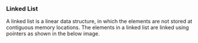 ### Linked List

A linked list is a linear data structure, in which the elements are not stored at contiguous memory locations. The elements in a linked list are linked using pointers as shown in the below image.
